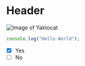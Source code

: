 # Header

![Image of Yaktocat](https://octodex.github.com/images/yaktocat.png)

```javascript
console.log("Hello World");
```
- [x] Yes
- [ ] No
